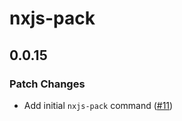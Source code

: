 # nxjs-pack

## 0.0.15

### Patch Changes

- Add initial `nxjs-pack` command ([#11](https://github.com/TooTallNate/nx.js/pull/11))
